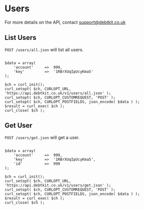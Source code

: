 Users
=======

For more details on the API, contact [support@debtkit.co.uk](mailto:support@debtkit.co.uk)

## List Users ##

`POST /users/all.json` will list all users.

```
	
$data = array(
    'account'     =>  999,
    'key'         =>  '1RBrXUqIpUcyKma5'
);

$ch = curl_init();
curl_setopt( $ch, CURLOPT_URL, 'https://api.debtkit.co.uk/v1/users/all.json' );
curl_setopt( $ch, CURLOPT_CUSTOMREQUEST, 'POST' );
curl_setopt( $ch, CURLOPT_POSTFIELDS, json_encode( $data ) );
$result = curl_exec( $ch );
curl_close( $ch );

```

## Get User ##

`POST /users/get.json` will get a user.

```
	
$data = array(
    'account'     =>  999,
    'key'         =>  '1RBrXUqIpUcyKma5',
    'id'          =>  999
);

$ch = curl_init();
curl_setopt( $ch, CURLOPT_URL, 'https://api.debtkit.co.uk/v1/users/get.json' );
curl_setopt( $ch, CURLOPT_CUSTOMREQUEST, 'POST' );
curl_setopt( $ch, CURLOPT_POSTFIELDS, json_encode( $data ) );
$result = curl_exec( $ch );
curl_close( $ch );

```

